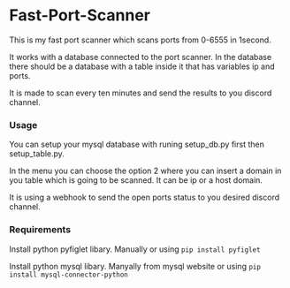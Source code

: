 # Fast-Port-Scanner

This is my fast port scanner which scans ports from 0-6555 in 1second.

It works with a database connected to the port scanner. In the database there should be a database with a table inside it that has variables ip and ports.

It is made to scan every ten minutes and send the results to you discord channel.

### Usage

You can setup your mysql database with runing setup_db.py first then setup_table.py.

In the menu you can choose the option 2 where you can insert a domain in you table which is going to be scanned. It can be ip or a host domain.

It is using a webhook to send the open ports status to you desired discord channel.

### Requirements
Install python pyfiglet libary. Manually or using `pip install pyfiglet`

Install python mysql libary. Manyally from mysql website or using `pip install mysql-connector-python`

